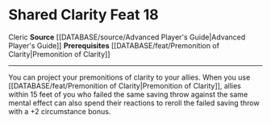 ﻿---
feat: Shared Clarity
id: '1710'
level: '18'
name: Shared Clarity
prerequisite: '[[DATABASE/feat/Premonition of Clarity|Premonition of Clarity]]'
rarity: Common
source: '[[DATABASE/source/Advanced Player''s Guide|Advanced Player''s Guide]]'
trait:
- '[[DATABASE/trait/Cleric|Cleric]]'
type: Feat

---
# Shared Clarity <span class="item-type">Feat 18</span>

<span class="item-trait">Cleric</span>
**Source** [[DATABASE/source/Advanced Player's Guide|Advanced Player's Guide]] 
**Prerequisites** [[DATABASE/feat/Premonition of Clarity|Premonition of Clarity]]

---
You can project your premonitions of clarity to your allies. When you use [[DATABASE/feat/Premonition of Clarity|Premonition of Clarity]], allies within 15 feet of you who failed the same saving throw against the same mental effect can also spend their reactions to reroll the failed saving throw with a +2 circumstance bonus.